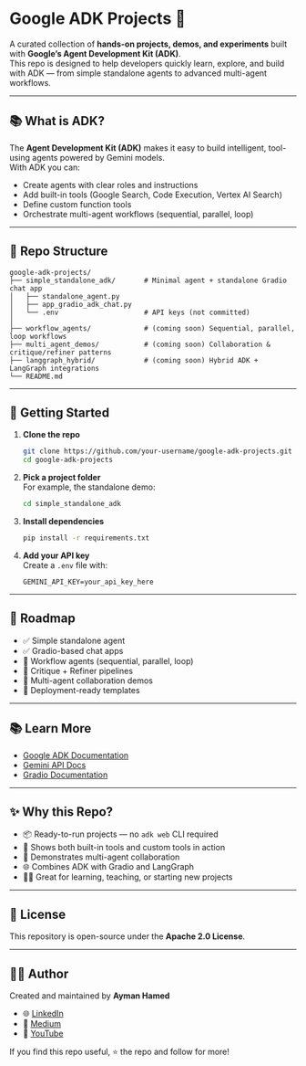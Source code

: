 # Google ADK Projects 🚀

A curated collection of **hands-on projects, demos, and experiments** built with **Google’s Agent Development Kit (ADK)**.  
This repo is designed to help developers quickly learn, explore, and build with ADK — from simple standalone agents to advanced multi-agent workflows.

---

## 📚 What is ADK?

The **Agent Development Kit (ADK)** makes it easy to build intelligent, tool-using agents powered by Gemini models.  
With ADK you can:

- Create agents with clear roles and instructions  
- Add built-in tools (Google Search, Code Execution, Vertex AI Search)  
- Define custom function tools  
- Orchestrate multi-agent workflows (sequential, parallel, loop)  

---

## 📂 Repo Structure

```
google-adk-projects/
├── simple_standalone_adk/       # Minimal agent + standalone Gradio chat app
│   ├── standalone_agent.py
│   ├── app_gradio_adk_chat.py
│   └── .env                     # API keys (not committed)
│
├── workflow_agents/             # (coming soon) Sequential, parallel, loop workflows
├── multi_agent_demos/           # (coming soon) Collaboration & critique/refiner patterns
├── langgraph_hybrid/            # (coming soon) Hybrid ADK + LangGraph integrations
└── README.md
```

---

## 🚀 Getting Started

1. **Clone the repo**
   ```bash
   git clone https://github.com/your-username/google-adk-projects.git
   cd google-adk-projects
   ```

2. **Pick a project folder**  
   For example, the standalone demo:
   ```bash
   cd simple_standalone_adk
   ```

3. **Install dependencies**
   ```bash
   pip install -r requirements.txt
   ```

4. **Add your API key**  
   Create a `.env` file with:
   ```env
   GEMINI_API_KEY=your_api_key_here
   ```

---

## 🌟 Roadmap

- ✅ Simple standalone agent  
- ✅ Gradio-based chat apps  
- 🔄 Workflow agents (sequential, parallel, loop)  
- 🔄 Critique + Refiner pipelines  
- 🔄 Multi-agent collaboration demos  
- 🔄 Deployment-ready templates  

---

## 📚 Learn More

- [Google ADK Documentation](https://google.github.io/adk-docs/)  
- [Gemini API Docs](https://ai.google.dev/)  
- [Gradio Documentation](https://www.gradio.app/)  

---

## ✨ Why this Repo?

- 📦 Ready-to-run projects — no `adk web` CLI required  
- 🔧 Shows both built-in tools and custom tools in action  
- 🤝 Demonstrates multi-agent collaboration  
- 🌐 Combines ADK with Gradio and LangGraph  
- 🧑‍💻 Great for learning, teaching, or starting new projects  

---

## 📝 License

This repository is open-source under the **Apache 2.0 License**.

---

## 👨‍💻 Author

Created and maintained by **Ayman Hamed**  

- 🌐 [LinkedIn](https://www.linkedin.com/in/ayman-hamed-moustafa/)  
- 📝 [Medium](https://medium.com/@ayman3000)  
- 🎥 [YouTube](https://www.youtube.com/@BitsNBytesAI)  

If you find this repo useful, ⭐ the repo and follow for more!
